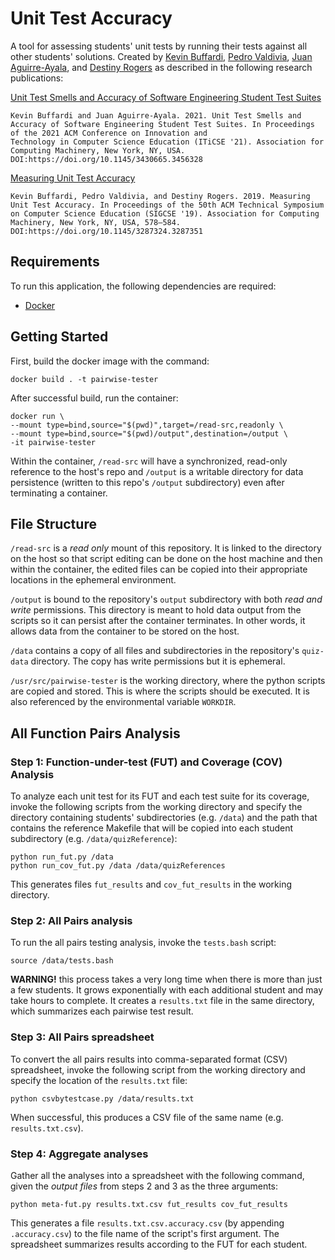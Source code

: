 # Unit Test Accuracy

A tool for assessing students' unit tests by running their tests against all other students' solutions. Created by [Kevin Buffardi](https://github.com/kbuffardi), [Pedro Valdivia](https://github.com/pvaldivia), [Juan Aguirre-Ayala](https://github.com/jaguirreayala), and [Destiny Rogers](https://github.com/drogers14) as described in the following research publications:

[Unit Test Smells and Accuracy of Software Engineering Student Test Suites](https://doi.org/10.1145/3430665.3456328)
```
Kevin Buffardi and Juan Aguirre-Ayala. 2021. Unit Test Smells and Accuracy of Software Engineering Student Test Suites. In Proceedings of the 2021 ACM Conference on Innovation and
Technology in Computer Science Education (ITiCSE '21). Association for Computing Machinery, New York, NY, USA. DOI:https://doi.org/10.1145/3430665.3456328
```

[Measuring Unit Test Accuracy](https://doi.org/10.1145/3287324.3287351)
```
Kevin Buffardi, Pedro Valdivia, and Destiny Rogers. 2019. Measuring Unit Test Accuracy. In Proceedings of the 50th ACM Technical Symposium on Computer Science Education (SIGCSE '19). Association for Computing Machinery, New York, NY, USA, 578–584. DOI:https://doi.org/10.1145/3287324.3287351
```



## Requirements

To run this application, the following dependencies are required:
* [Docker](www.docker.com)

## Getting Started

First, build the docker image with the command:

```
docker build . -t pairwise-tester
```

After successful build, run the container:

```
docker run \
--mount type=bind,source="$(pwd)",target=/read-src,readonly \
--mount type=bind,source="$(pwd)/output",destination=/output \
-it pairwise-tester
```

Within the container, `/read-src` will have a synchronized, read-only reference to the host's repo and `/output` is a writable directory for data persistence (written to this repo's `/output` subdirectory) even after terminating a container.

## File Structure

`/read-src` is a *read only* mount of this repository. It is linked to the directory on the host so that script editing can be done on the host machine and then within the container, the edited files can be copied into their appropriate locations in the ephemeral environment.

`/output` is bound to the repository's `output` subdirectory with both *read and write* permissions. This directory is meant to hold data output from the scripts so it can persist after the container terminates. In other words, it allows data from the container to be stored on the host.

`/data` contains a copy of all files and subdirectories in the repository's `quiz-data` directory. The copy has write permissions but it is ephemeral.

`/usr/src/pairwise-tester` is the working directory, where the python scripts are copied and stored. This is where the scripts should be executed. It is also referenced by the environmental variable `WORKDIR`.


## All Function Pairs Analysis

### Step 1: Function-under-test (FUT) and Coverage (COV) Analysis

To analyze each unit test for its FUT and each test suite for its coverage, invoke the following scripts from the working directory and specify the directory containing students' subdirectories (e.g. `/data`) and the path that contains the reference Makefile that will be copied into each student subdirectory (e.g. `/data/quizReference`):

```
python run_fut.py /data
python run_cov_fut.py /data /data/quizReferences
```

This generates files `fut_results` and `cov_fut_results` in the working directory.

### Step 2: All Pairs analysis

To run the all pairs testing analysis, invoke the `tests.bash` script:

```
source /data/tests.bash
```

**WARNING!** this process takes a very long time when there is more than just a few students. It grows exponentially with each additional student and may take hours to complete. It creates a `results.txt` file in the same directory, which summarizes each pairwise test result.

### Step 3: All Pairs spreadsheet

To convert the all pairs results into comma-separated format (CSV) spreadsheet, invoke the following script from the working directory and specify the location of the `results.txt` file:

```
python csvbytestcase.py /data/results.txt
```

When successful, this produces a CSV file of the same name (e.g. `results.txt.csv`).


### Step 4: Aggregate analyses

Gather all the analyses into a spreadsheet with the following command, given the *output files* from steps 2 and 3 as the three arguments:

```
python meta-fut.py results.txt.csv fut_results cov_fut_results
```

This generates a file `results.txt.csv.accuracy.csv` (by appending `.accuracy.csv`) to the file name of the script's first argument. The spreadsheet summarizes results according to the FUT for each student.